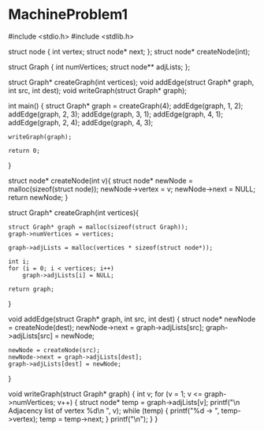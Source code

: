 # MachineProblem1
#include <stdio.h>
#include <stdlib.h>

struct node
{
    int vertex;
    struct node* next;
};
struct node* createNode(int);

struct Graph
{
    int numVertices;
    struct node** adjLists;
};

struct Graph* createGraph(int vertices);
void addEdge(struct Graph* graph, int src, int dest);
void writeGraph(struct Graph* graph);

int main()
{
    struct Graph* graph = createGraph(4);
    addEdge(graph, 1, 2);
    addEdge(graph, 2, 3);
    addEdge(graph, 3, 1);
    addEdge(graph, 4, 1);
    addEdge(graph, 2, 4);
    addEdge(graph, 4, 3);

    writeGraph(graph);

    return 0;
}


struct node* createNode(int v){
    struct node* newNode = malloc(sizeof(struct node));
    newNode->vertex = v;
    newNode->next = NULL;
    return newNode;
}

struct Graph* createGraph(int vertices){

    struct Graph* graph = malloc(sizeof(struct Graph));
    graph->numVertices = vertices;

    graph->adjLists = malloc(vertices * sizeof(struct node*));

    int i;
    for (i = 0; i < vertices; i++)
        graph->adjLists[i] = NULL;

    return graph;
}

void addEdge(struct Graph* graph, int src, int dest)
{
    struct node* newNode = createNode(dest);
    newNode->next = graph->adjLists[src];
    graph->adjLists[src] = newNode;

    newNode = createNode(src);
    newNode->next = graph->adjLists[dest];
    graph->adjLists[dest] = newNode;
}

void writeGraph(struct Graph* graph)
{
    int v;
    for (v = 1; v <= graph->numVertices; v++)
    {
        struct node* temp = graph->adjLists[v];
        printf("\n Adjacency list of vertex %d\n ", v);
        while (temp)
        {
            printf("%d -> ", temp->vertex);
            temp = temp->next;
        }
        printf("\n");
    }
}
